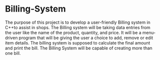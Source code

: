 # Billing-System
The purpose of this project is to develop a user-friendly Billing system in C++to assist in shops. The Billing system will be taking data entries from the user like the name of the product, quantity, and price. It will be a menu-driven program that will be giving the user a choice to add, remove or edit item details. The billing system is supposed to calculate the final amount and print the bill. The Billing System will be capable of creating more than one bill.
